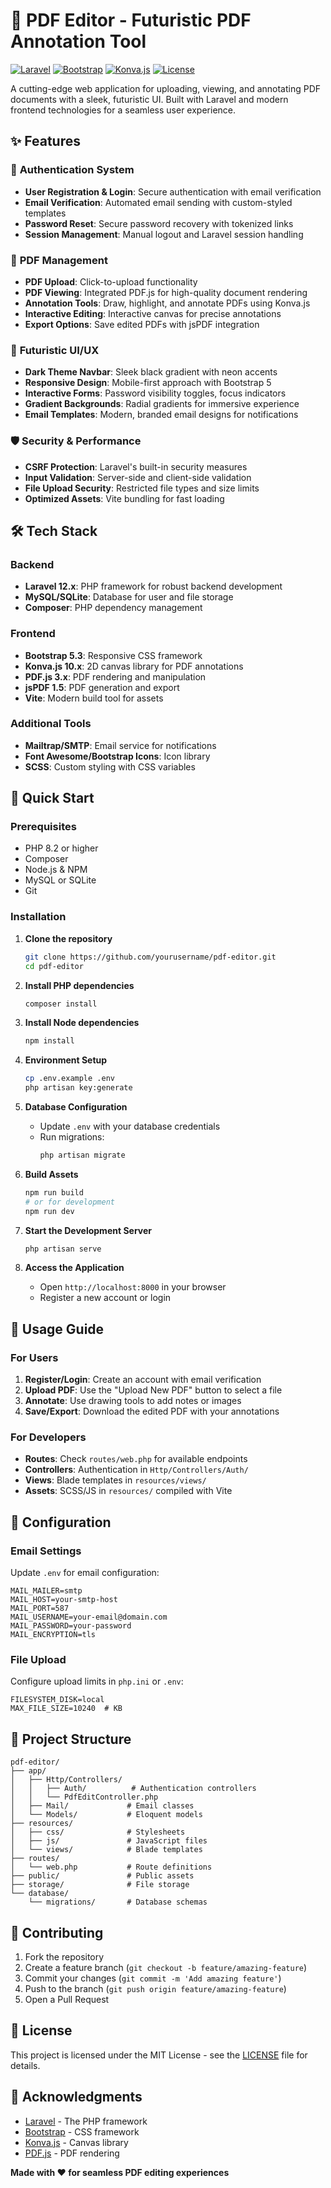 # 🚀 PDF Editor - Futuristic PDF Annotation Tool

[![Laravel](https://img.shields.io/badge/Laravel-12.x-red.svg)](https://laravel.com)
[![Bootstrap](https://img.shields.io/badge/Bootstrap-5.3-blue.svg)](https://getbootstrap.com)
[![Konva.js](https://img.shields.io/badge/Konva.js-10.x-orange.svg)](https://konvajs.org)
[![License](https://img.shields.io/badge/License-MIT-green.svg)](LICENSE)

A cutting-edge web application for uploading, viewing, and annotating PDF documents with a sleek, futuristic UI. Built with Laravel and modern frontend technologies for a seamless user experience.

## ✨ Features

### 🔐 **Authentication System**
- **User Registration & Login**: Secure authentication with email verification
- **Email Verification**: Automated email sending with custom-styled templates
- **Password Reset**: Secure password recovery with tokenized links
- **Session Management**: Manual logout and Laravel session handling

### 📄 **PDF Management**
- **PDF Upload**: Click-to-upload functionality
- **PDF Viewing**: Integrated PDF.js for high-quality document rendering
- **Annotation Tools**: Draw, highlight, and annotate PDFs using Konva.js
- **Interactive Editing**: Interactive canvas for precise annotations
- **Export Options**: Save edited PDFs with jsPDF integration

### 🎨 **Futuristic UI/UX**
- **Dark Theme Navbar**: Sleek black gradient with neon accents
- **Responsive Design**: Mobile-first approach with Bootstrap 5
- **Interactive Forms**: Password visibility toggles, focus indicators
- **Gradient Backgrounds**: Radial gradients for immersive experience
- **Email Templates**: Modern, branded email designs for notifications

### 🛡️ **Security & Performance**
- **CSRF Protection**: Laravel's built-in security measures
- **Input Validation**: Server-side and client-side validation
- **File Upload Security**: Restricted file types and size limits
- **Optimized Assets**: Vite bundling for fast loading

## 🛠️ Tech Stack

### Backend
- **Laravel 12.x**: PHP framework for robust backend development
- **MySQL/SQLite**: Database for user and file storage
- **Composer**: PHP dependency management

### Frontend
- **Bootstrap 5.3**: Responsive CSS framework
- **Konva.js 10.x**: 2D canvas library for PDF annotations
- **PDF.js 3.x**: PDF rendering and manipulation
- **jsPDF 1.5**: PDF generation and export
- **Vite**: Modern build tool for assets

### Additional Tools
- **Mailtrap/SMTP**: Email service for notifications
- **Font Awesome/Bootstrap Icons**: Icon library
- **SCSS**: Custom styling with CSS variables

## 🚀 Quick Start

### Prerequisites
- PHP 8.2 or higher
- Composer
- Node.js & NPM
- MySQL or SQLite
- Git

### Installation

1. **Clone the repository**
   ```bash
   git clone https://github.com/yourusername/pdf-editor.git
   cd pdf-editor
   ```

2. **Install PHP dependencies**
   ```bash
   composer install
   ```

3. **Install Node dependencies**
   ```bash
   npm install
   ```

4. **Environment Setup**
   ```bash
   cp .env.example .env
   php artisan key:generate
   ```

5. **Database Configuration**
   - Update `.env` with your database credentials
   - Run migrations:
     ```bash
     php artisan migrate
     ```

6. **Build Assets**
   ```bash
   npm run build
   # or for development
   npm run dev
   ```

7. **Start the Development Server**
   ```bash
   php artisan serve
   ```

8. **Access the Application**
   - Open `http://localhost:8000` in your browser
   - Register a new account or login

## 📖 Usage Guide

### For Users
1. **Register/Login**: Create an account with email verification
2. **Upload PDF**: Use the "Upload New PDF" button to select a file
3. **Annotate**: Use drawing tools to add notes or images
4. **Save/Export**: Download the edited PDF with your annotations

### For Developers
- **Routes**: Check `routes/web.php` for available endpoints
- **Controllers**: Authentication in `Http/Controllers/Auth/`
- **Views**: Blade templates in `resources/views/`
- **Assets**: SCSS/JS in `resources/` compiled with Vite

## 🔧 Configuration

### Email Settings
Update `.env` for email configuration:
```env
MAIL_MAILER=smtp
MAIL_HOST=your-smtp-host
MAIL_PORT=587
MAIL_USERNAME=your-email@domain.com
MAIL_PASSWORD=your-password
MAIL_ENCRYPTION=tls
```

### File Upload
Configure upload limits in `php.ini` or `.env`:
```env
FILESYSTEM_DISK=local
MAX_FILE_SIZE=10240  # KB
```

## 📁 Project Structure

```
pdf-editor/
├── app/
│   ├── Http/Controllers/
│   │   ├── Auth/          # Authentication controllers
│   │   └── PdfEditController.php
│   ├── Mail/             # Email classes
│   └── Models/           # Eloquent models
├── resources/
│   ├── css/              # Stylesheets
│   ├── js/               # JavaScript files
│   └── views/            # Blade templates
├── routes/
│   └── web.php           # Route definitions
├── public/               # Public assets
├── storage/              # File storage
└── database/
    └── migrations/       # Database schemas
```

## 🤝 Contributing

1. Fork the repository
2. Create a feature branch (`git checkout -b feature/amazing-feature`)
3. Commit your changes (`git commit -m 'Add amazing feature'`)
4. Push to the branch (`git push origin feature/amazing-feature`)
5. Open a Pull Request

## 📝 License

This project is licensed under the MIT License - see the [LICENSE](LICENSE) file for details.

## 🙏 Acknowledgments

- [Laravel](https://laravel.com) - The PHP framework
- [Bootstrap](https://getbootstrap.com) - CSS framework
- [Konva.js](https://konvajs.org) - Canvas library
- [PDF.js](https://mozilla.github.io/pdf.js/) - PDF rendering

**Made with ❤️ for seamless PDF editing experiences**
